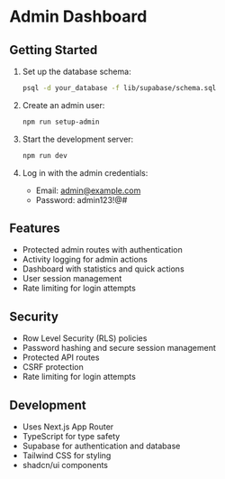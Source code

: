 # Admin Dashboard

## Getting Started

1. Set up the database schema:
   ```bash
   psql -d your_database -f lib/supabase/schema.sql
   ```

2. Create an admin user:
   ```bash
   npm run setup-admin
   ```

3. Start the development server:
   ```bash
   npm run dev
   ```

4. Log in with the admin credentials:
   - Email: admin@example.com
   - Password: admin123!@#

## Features

- Protected admin routes with authentication
- Activity logging for admin actions
- Dashboard with statistics and quick actions
- User session management
- Rate limiting for login attempts

## Security

- Row Level Security (RLS) policies
- Password hashing and secure session management
- Protected API routes
- CSRF protection
- Rate limiting for login attempts

## Development

- Uses Next.js App Router
- TypeScript for type safety
- Supabase for authentication and database
- Tailwind CSS for styling
- shadcn/ui components